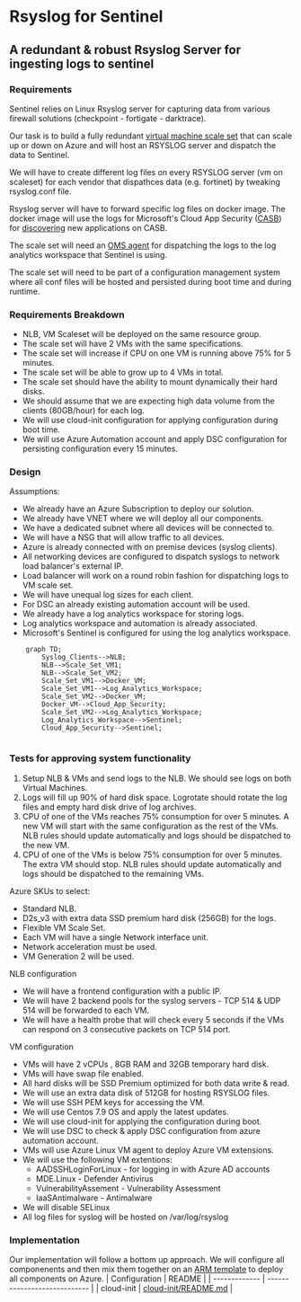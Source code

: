 # Rsyslog for Sentinel
## A redundant & robust Rsyslog Server for ingesting logs to sentinel
### Requirements 
Sentinel relies on Linux Rsyslog server for capturing data from various firewall solutions (checkpoint - fortigate - darktrace).

Our task is to build a fully redundant [virtual machine scale set](https://docs.microsoft.com/en-us/azure/virtual-machine-scale-sets/overview) that can scale up or down on Azure and will host an RSYSLOG server and dispatch the data to Sentinel.

We will have to create different log files on every RSYSLOG server (vm on scaleset) for each vendor that dispathces data (e.g. fortinet) by tweaking rsyslog.conf file. 

Rsyslog server will have to forward specific log files on docker image. The docker image will use the logs for Microsoft's Cloud App Security ([CASB](https://en.wikipedia.org/wiki/Cloud_access_security_broker)) for [discovering](https://docs.microsoft.com/en-us/defender-cloud-apps/discovery-docker-ubuntu-azure?tabs=centos) new applications on CASB.    

The scale set will need an [OMS agent](https://github.com/microsoft/OMS-Agent-for-Linux) for dispatching the logs to the log analytics workspace that Sentinel is using. 

The scale set will need to be part of a configuration management system where all conf files will be hosted and persisted during boot time and during runtime.

### Requirements Breakdown 
- NLB, VM Scaleset will be deployed on the same resource group. 
- The scale set will have 2 VMs with the same specifications.
- The scale set will increase if CPU on one VM is running above 75% for 5 minutes.
- The scale set will be able to grow up to 4 VMs in total.
- The scale set should have the ability to mount dynamically their hard disks.
- We should assume that we are expecting high data volume from the clients (80GB/hour) for each log.   
- We will use cloud-init configuration for applying configuration during boot time.
- We will use Azure Automation account and apply DSC configuration for persisting configuration every 15 minutes.

### Design
Assumptions:
- We already have an Azure Subscription to deploy our solution.
- We already have VNET where we will deploy all our components.
- We have a dedicated subnet where all devices will be connected to.
- We will have a NSG that will allow traffic to all devices.
- Azure is already connected with on premise devices (syslog clients).
- All networking devices are configured to dispatch syslogs to network load balancer's external IP.
- Load balancer will work on a round robin fashion for dispatching logs to VM scale set.
- We will have unequal log sizes for each client.
- For DSC an already existing automation account will be used.
- We already have a log analytics workspace for storing logs.
- Log analytics workspace and automation is already associated. 
- Microsoft's Sentinel is configured for using the log analytics workspace.

```mermaid
    graph TD;
        Syslog_Clients-->NLB;
        NLB-->Scale_Set_VM1;
        NLB-->Scale_Set_VM2;
        Scale_Set_VM1-->Docker_VM;
        Scale_Set_VM1-->Log_Analytics_Workspace;
        Scale_Set_VM2-->Docker_VM;
        Docker_VM-->Cloud_App_Security;
        Scale_Set_VM2-->Log_Analytics_Workspace;
        Log_Analytics_Workspace-->Sentinel;
        Cloud_App_Security-->Sentinel;
        
```

### Tests for approving system functionality
1. Setup NLB & VMs and send logs to the NLB.
   We should see logs on both Virtual Machines.
2. Logs will fill up 90% of hard disk space.
   Logrotate should rotate the log files and empty hard disk drive of log archives.
3. CPU of one of the VMs reaches 75% consumption for over 5 minutes.
   A new VM will start with the same configuration as the rest of the VMs.
   NLB rules should update automatically and logs should be dispatched to the new VM.
4. CPU of one of the VMs is below 75% consumption for over 5 minutes.
   The extra VM should stop. 
   NLB rules should update automatically and logs should be dispatched to the remaining VMs. 

Azure SKUs to select:
- Standard NLB.
- D2s_v3 with extra data SSD premium hard disk (256GB) for the logs.
- Flexible VM Scale Set. 
- Each VM will have a single Network interface unit.
- Network acceleration must be used.
- VM Generation 2 will be used.
 
NLB configuration
- We will have a frontend configuration with a public IP.
- We will have 2 backend pools for the syslog servers - TCP 514 & UDP 514 will be forwarded to each VM.
- We will have a health probe that will check every 5 seconds if the VMs can respond on 3 consecutive packets on TCP 514 port.

VM configuration
- VMs will have 2 vCPUs , 8GB RAM and 32GB temporary hard disk.
- VMs will have swap file enabled.
- All hard disks will be SSD Premium optimized for both data write & read. 
- We will use an extra data disk of 512GB for hosting RSYSLOG files.
- We will use SSH PEM keys for accessing the VM.
- We will use Centos 7.9 OS and apply the latest updates.
- We will use cloud-init for applying the configuration during boot.
- We will use DSC to check & apply DSC configuration from azure automation account. 
- VMs will use Azure Linux VM agent to deploy Azure VM extensions. 
- We will use the following VM extentions:
    - AADSSHLoginForLinux - for logging in with Azure AD accounts
    - MDE.Linux - Defender Antivirus  
    - VulnerabilityAssement - Vulnerability Assessment
    - IaaSAntimalware - Antimalware 
- We will disable SELinux
- All log files for syslog will be hosted on /var/log/rsyslog

### Implementation
Our implementation will follow a bottom up approach. We will configure all componenents and then mix them together on an [ARM template](https://docs.microsoft.com/en-us/azure/azure-resource-manager/templates/) to deploy all components on Azure.
| Configuration | README                       |
| ------------- | ---------------------------- |
| cloud-init    | [cloud-init/README.md][ci] |




[ci]: <https://github.com/sip03ds/AzAdmin/tree/original/RSyslog_Sentinel/cloud-init/README.md>

